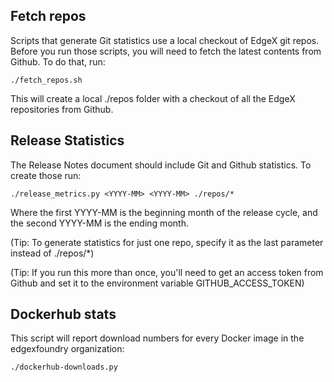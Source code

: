 
## Fetch repos

Scripts that generate Git statistics use a local checkout of EdgeX git repos. Before you run those scripts, you will need to fetch the latest contents from Github.  To do that, run:

```
./fetch_repos.sh
```

This will create a local ./repos folder with a checkout of all the EdgeX repositories from Github.

## Release Statistics

The Release Notes document should include Git and Github statistics. To create those run:

```
./release_metrics.py <YYYY-MM> <YYYY-MM> ./repos/*
```

Where the first YYYY-MM is the beginning month of the release cycle, and the second YYYY-MM is the ending month.

(Tip: To generate statistics for just one repo, specify it as the last parameter instead of ./repos/*)

(Tip: If you run this more than once, you'll need to get an access token from Github and set it to the environment variable GITHUB_ACCESS_TOKEN)

## Dockerhub stats

This script will report download numbers for every Docker image in the edgexfoundry organization:

```
./dockerhub-downloads.py
```